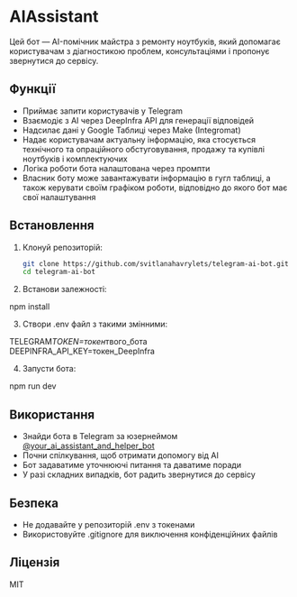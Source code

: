 # AIAssistant

Цей бот — AI-помічник майстра з ремонту ноутбуків, який допомагає користувачам з діагностикою проблем, консультаціями і пропонує звернутися до сервісу.

## Функції

- Приймає запити користувачів у Telegram
- Взаємодіє з AI через DeepInfra API для генерації відповідей
- Надсилає дані у Google Таблиці через Make (Integromat)
- Надає користувачам актуальну інформацію, яка стосується технічного та опраційного обстуговування, продажу та купівлі ноутбуків і комплектуючих
- Логіка роботи бота налаштована через промпти
- Власник боту може завантажувати інформацію в гугл таблиці, а також керувати своїм графіком роботи, відповідно до якого бот має свої налаштування

## Встановлення

1. Клонуй репозиторій:

   ```bash
   git clone https://github.com/svitlanahavrylets/telegram-ai-bot.git
   cd telegram-ai-bot
   ```

2. Встанови залежності:

npm install

3. Створи .env файл з такими змінними:

TELEGRAM*TOKEN=токен*твого_бота
DEEPINFRA_API_KEY=токен_DeepInfra

4. Запусти бота:

npm run dev

## Використання

- Знайди бота в Telegram за юзернеймом [@your_ai_assistant_and_helper_bot](https://t.me/your_ai_assistant_and_helper_bot)
- Почни спілкування, щоб отримати допомогу від AI
- Бот задаватиме уточнюючі питання та даватиме поради
- У разі складних випадків, бот радить звернутися до сервісу

## Безпека

- Не додавайте у репозиторій .env з токенами
- Використовуйте .gitignore для виключення конфіденційних файлів

## Ліцензія

MIT
